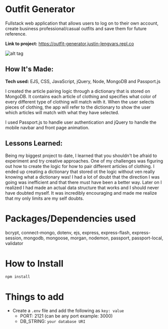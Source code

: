 # Outfit Generator
Fullstack web application that allows users to log on to their own account, create business professional/casual outfits and save them for future reference. 

**Link to project:** https://outfit-generator.justin-lengvars.repl.co

![alt tag](http://placecorgi.com/1200/650)

## How It's Made:

**Tech used:** EJS, CSS, JavaScript, jQuery, Node, MongoDB and Passport.js

I created the article pairing logic through a dictionary that is stored on MongoDB. It contains each article of clothing and specifies what color of every different type of clothing will match with it. When the user selects pieces of clothing, the app will refer to the dictionary to show the user which articles will match with what they have selected. 

I used Passport.js to handle user authentication and jQuery to handle the mobile navbar and front page animation.

## Lessons Learned:

Being my biggest project to date, I learned that you shouldn't be afraid to experiment and try creative approaches. One of my challenges was figuring out how to create the logic for how to pair different articles of clothing. I ended up creating a dictionary that stored ot the logic without ven really knowing what a dictionary was! I had a lot of doubt that the direction I was going was inefficient and that there must have been a better way. Later on I realized I had made an actual data structure that works and I should never have doubted myself. It was incredibly encouraging and made me realize that my only limits are my self doubts. 

# Packages/Dependencies used 

bcrypt, connect-mongo, dotenv, ejs, express, express-flash, express-session, mongodb, mongoose, morgan, nodemon, passport, passport-local, validator

# How to Install

`npm install` 

# Things to add

- Create a `.env` file and add the following as `key: value` 
  - PORT: 2121 (can be any port example: 3000) 
  - DB_STRING: `your database URI` 

 


